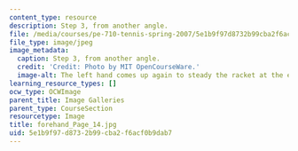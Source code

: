 ```yaml
---
content_type: resource
description: Step 3, from another angle.
file: /media/courses/pe-710-tennis-spring-2007/5e1b9f97d8732b99cba2f6acf0b9dab7_forehand_Page_14.jpg
file_type: image/jpeg
image_metadata:
  caption: Step 3, from another angle.
  credit: 'Credit: Photo by MIT OpenCourseWare.'
  image-alt: The left hand comes up again to steady the racket at the end of the stroke.
learning_resource_types: []
ocw_type: OCWImage
parent_title: Image Galleries
parent_type: CourseSection
resourcetype: Image
title: forehand_Page_14.jpg
uid: 5e1b9f97-d873-2b99-cba2-f6acf0b9dab7
---
```

